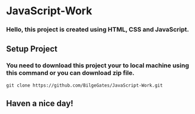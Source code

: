 # JavaScript-Work

 ###  Hello, this project is created using HTML, CSS and JavaScript. 

 ## Setup Project 

 ### You need to download this project your to local machine using this command or you can download zip file.      
    
    git clone https://github.com/BilgeGates/JavaScript-Work.git 

## Haven a nice day!
